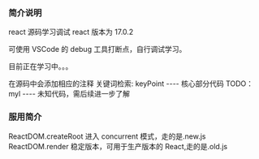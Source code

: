 ### 简介说明

react 源码学习调试
react 版本为 17.0.2

可使用 VSCode 的 debug 工具打断点，自行调试学习。

目前正在学习中。。。

在源码中会添加相应的注释
关键词检索:
keyPoint ---- 核心部分代码
TODO：myl ---- 未知代码，需后续进一步了解

### 服用简介

ReactDOM.createRoot 进入 concurrent 模式，走的是.new.js
ReactDOM.render 稳定版本，可用于生产版本的 React,走的是.old.js
